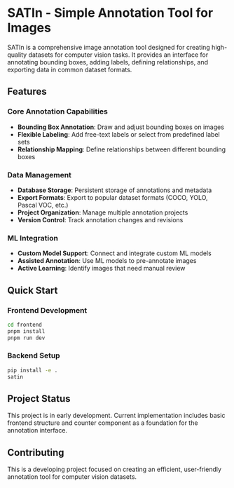 # SATIn - Simple Annotation Tool for Images

SATIn is a comprehensive image annotation tool designed for creating high-quality datasets for computer vision tasks. It provides an interface for annotating bounding boxes, adding labels, defining relationships, and exporting data in common dataset formats.

## Features

### Core Annotation Capabilities
- **Bounding Box Annotation**: Draw and adjust bounding boxes on images
- **Flexible Labeling**: Add free-text labels or select from predefined label sets
- **Relationship Mapping**: Define relationships between different bounding boxes

### Data Management
- **Database Storage**: Persistent storage of annotations and metadata
- **Export Formats**: Export to popular dataset formats (COCO, YOLO, Pascal VOC, etc.)
- **Project Organization**: Manage multiple annotation projects
- **Version Control**: Track annotation changes and revisions

### ML Integration
- **Custom Model Support**: Connect and integrate custom ML models
- **Assisted Annotation**: Use ML models to pre-annotate images
- **Active Learning**: Identify images that need manual review

## Quick Start

### Frontend Development
```bash
cd frontend
pnpm install
pnpm run dev
```

### Backend Setup
```bash
pip install -e .
satin
```

## Project Status

This project is in early development. Current implementation includes basic frontend structure and counter component as a foundation for the annotation interface.

## Contributing

This is a developing project focused on creating an efficient, user-friendly annotation tool for computer vision datasets.